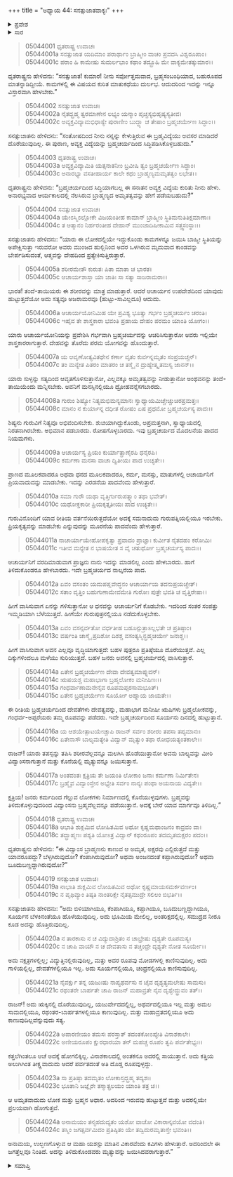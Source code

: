 +++
title = "ಅಧ್ಯಾಯ 44: ಸನತ್ಸುಜಾತವಾಕ್ಯಃ"
+++

<details><summary>ಪ್ರವೇಶ</summary>


।।   ಓಂ ಓಂ ನಮೋ ನಾರಾಯಣಾಯ।।   ಶ್ರೀ ವೇದವ್ಯಾಸಾಯ ನಮಃ ।।

ಶ್ರೀ ಕೃಷ್ಣದ್ವೈಪಾಯನ ವೇದವ್ಯಾಸ ವಿರಚಿತ  

**ಶ್ರೀ ಮಹಾಭಾರತ**

**ಉದ್ಯೋಗ ಪರ್ವ**

**ಸನತ್ಸುಜಾತ ಪರ್ವ**

**ಅಧ್ಯಾಯ 44**

</details>


<details><summary>ಸಾರ</summary>

ಸನತ್ಸುಜಾತನು ಧೃತರಾಷ್ಟ್ರನಿಗೆ ಬ್ರಹ್ಮಚರ್ಯದ ಕುರಿತು ವಿವರಿಸುವುದು (1-24).

</details>

> 05044001 ಧೃತರಾಷ್ಟ್ರ ಉವಾಚ।  
05044001a ಸನತ್ಸುಜಾತ ಯದಿಮಾಂ ಪರಾರ್ಥಾಂ
	ಬ್ರಾಹ್ಮೀಂ ವಾಚಂ ಪ್ರವದಸಿ ವಿಶ್ವರೂಪಾಂ।  
> 05044001c ಪರಾಂ ಹಿ ಕಾಮೇಷು ಸುದುರ್ಲಭಾಂ ಕಥಾಂ
	ತದ್ಬ್ರೂಹಿ ಮೇ ವಾಕ್ಯಮೇತತ್ಕುಮಾರ।।  

ಧೃತರಾಷ್ಟ್ರನು ಹೇಳಿದನು: “ಸನತ್ಸುಜಾತ! ಕುಮಾರ! ನೀನು ಸರ್ವೋತ್ತಮವಾದ, ಬ್ರಹ್ಮಸಂಬಂಧಿಯಾದ, ಬಹುರೂಪದ ಮಾತನ್ನಾಡಿದ್ದೀಯೆ. ಕಾಮಗಳಲ್ಲಿ ಈ ವಿಷಯದ ಕುರಿತ ಮಾತುಕಥೆಯು ದುರ್ಲಭ. ಆದುದರಿಂದ ಇದನ್ನು ಇನ್ನೂ ವಿಸ್ತಾರವಾಗಿ ಹೇಳಬೇಕು.”

> 05044002 ಸನತ್ಸುಜಾತ ಉವಾಚ।  
05044002a ನೈತದ್ಬ್ರಹ್ಮ ತ್ವರಮಾಣೇನ ಲಭ್ಯಂ
	ಯನ್ಮಾಂ ಪೃಚ್ಚಸ್ಯಭಿಹೃಷ್ಯಸ್ಯತೀವ।  
> 05044002c ಅವ್ಯಕ್ತವಿದ್ಯಾಮಭಿಧಾಸ್ಯೇ ಪುರಾಣೀಂ
	ಬುದ್ಧ್ಯಾ ಚ ತೇಷಾಂ ಬ್ರಹ್ಮಚರ್ಯೇಣ ಸಿದ್ಧಾಂ।।  

ಸನತ್ಸುಜಾತನು ಹೇಳಿದನು: “ಸಂತೋಷದಿಂದ ನೀನು ನನ್ನನ್ನು ಕೇಳುತ್ತಿರುವ ಈ ಬ್ರಹ್ಮವಿದ್ಯೆಯು ಅವಸರ ಮಾಡಿದರೆ ದೊರೆಯುವುದಿಲ್ಲ. ಈ ಪುರಾಣ, ಅವ್ಯಕ್ತ ವಿದ್ಯೆಯನ್ನು ಬ್ರಹ್ಮಚರ್ಯದಿಂದ ಸಿದ್ಧಿಪಡಿಸಿಕೊಳ್ಳಬಹುದು.”

> 05044003 ಧೃತರಾಷ್ಟ್ರ ಉವಾಚ।  
05044003a ಅವ್ಯಕ್ತವಿದ್ಯಾಮಿತಿ ಯತ್ಸನಾತನೀಂ
	ಬ್ರವೀಷಿ ತ್ವಂ ಬ್ರಹ್ಮಚರ್ಯೇಣ ಸಿದ್ಧಾಂ।  
> 05044003c ಅನಾರಭ್ಯಾ ವಸತೀಹಾರ್ಯ ಕಾಲೇ
	ಕಥಂ ಬ್ರಾಹ್ಮಣ್ಯಮಮೃತತ್ವಂ ಲಭೇತ।।   

ಧೃತರಾಷ್ಟ್ರನು ಹೇಳಿದನು: “ಬ್ರಹ್ಮಚರ್ಯದಿಂದ ಸಿದ್ಧಿಯಾಗಬಲ್ಲ ಈ ಸನಾತನ ಅವ್ಯಕ್ತ ವಿದ್ಯೆಯ ಕುರಿತು ನೀನು ಹೇಳು. ಅನಾರಭ್ಯವಾದ ಆರ್ಯಕಾಲದಲ್ಲಿ ನೆಲಸಿರುವ ಬ್ರಾಹ್ಮಣ್ಯದ ಅಮೃತತ್ವವನ್ನು ಹೇಗೆ ಪಡೆಯಬಹುದು?”

> 05044004 ಸನತ್ಸುಜಾತ ಉವಾಚ।  
05044004a ಯೇಽಸ್ಮಿಽಲ್ಲೋಕೇ ವಿಜಯಂತೀಹ ಕಾಮಾನ್
	ಬ್ರಾಹ್ಮೀಂ ಸ್ಥಿತಿಮನುತಿತಿಕ್ಷಮಾಣಾಃ।  
> 05044004c ತ ಆತ್ಮಾನಂ ನಿರ್ಹರಂತೀಹ ದೇಹಾನ್
	ಮುಂಜಾದಿಷೀಕಾಮಿವ ಸತ್ತ್ವಸಂಸ್ಥಾಃ।।   

ಸನತ್ಸುಜಾತನು ಹೇಳಿದನು: “ಯಾರು ಈ ಲೋಕದಲ್ಲಿಯೇ ಇದ್ದುಕೊಂಡು ಕಾಮಗಳನ್ನೂ ಜಯಿಸಿ ಬಾಹ್ಮೀ ಸ್ಥಿತಿಯನ್ನು ಅಪೇಕ್ಷಿಸುತ್ತಾ ಇರುವರೋ ಅವರು ಮುಂಜದ ಹುಲ್ಲಿನಿಂದ ಅದರ ಒಳಗಿರುವ ಮೃದುವಾದ ಕಾಂಡವನ್ನು ಬೇರ್ಪಡಿಸುವಂತೆ, ಆತ್ಮವನ್ನು ದೇಹದಿಂದ ಪ್ರತ್ಯೇಕಿಸುತ್ತಿರುತ್ತಾರೆ.

> 05044005a ಶರೀರಮೇತೌ ಕುರುತಃ ಪಿತಾ ಮಾತಾ ಚ ಭಾರತ।  
05044005c ಆಚಾರ್ಯಶಾಸ್ತಾ ಯಾ ಜಾತಿಃ ಸಾ ಸತ್ಯಾ ಸಾಜರಾಮರಾ।।

ಭಾರತ! ತಂದೆ-ತಾಯಿಯರು ಈ ಶರೀರವನ್ನು ಮಾತ್ರ ಮಾಡುತ್ತಾರೆ. ಆದರೆ ಆಚಾರ್ಯನ ಉಪದೇಶದಿಂದ ಯಾವುದು ಹುಟ್ಟುತ್ತದೆಯೋ ಅದು ಸತ್ಯವೂ ಅಜರಾಮರವೂ (ಹುಟ್ಟು-ಸಾವಿಲ್ಲದೂ) ಆದುದು.

> 05044006a ಆಚಾರ್ಯಯೋನಿಮಿಹ ಯೇ ಪ್ರವಿಶ್ಯ
	ಭೂತ್ವಾ ಗರ್ಭಂ ಬ್ರಹ್ಮಚರ್ಯಂ ಚರಂತಿ।  
> 05044006c ಇಹೈವ ತೇ ಶಾಸ್ತ್ರಕಾರಾ ಭವಂತಿ
	ಪ್ರಹಾಯ ದೇಹಂ ಪರಮಂ ಯಾಂತಿ ಯೋಗಂ।।  

ಯಾರು ಆಚಾರ್ಯಯೋನಿಯನ್ನು ಪ್ರವೇಶಿಸಿ ಗರ್ಭವಾಗಿ ಬ್ರಹ್ಮಚರ್ಯವನ್ನು ಆಚರಿಸಿಸುತ್ತಾರೋ ಅವರು ಇಲ್ಲಿಯೇ ಶಾಸ್ತ್ರಕಾರರಾಗುತ್ತಾರೆ. ದೇಹವನ್ನು ತೊರೆದು ಪರಮ ಯೋಗವನ್ನು ಹೊಂದುತ್ತಾರೆ.

> 05044007a ಯ ಆವೃಣೋತ್ಯವಿತಥೇನ ಕರ್ಣಾ
	ವೃತಂ ಕುರ್ವನ್ನಮೃತಂ ಸಂಪ್ರಯಚ್ಚನ್।   
> 05044007c ತಂ ಮನ್ಯೇತ ಪಿತರಂ ಮಾತರಂ ಚ
	ತಸ್ಮೈ ನ ದ್ರುಹ್ಯೇತ್ಕೃತಮಸ್ಯ ಜಾನನ್।।   

ಯಾರು ಸುಳ್ಳನ್ನು ಸತ್ಯದಿಂದ ಆವೃತಗೊಳಿಸುತ್ತಾನೋ, ಎಲ್ಲವಕ್ಕೂ ಅಮೃತತ್ವವನ್ನು ನೀಡುತ್ತಾನೋ ಅಂಥವನನ್ನು ತಂದೆ-ತಾಯಿಯೆಂದು ಮನ್ನಿಸಬೇಕು. ಅವನಿಗೆ ಮನಸ್ಸಿನಲ್ಲಿಯೂ ದ್ರೋಹವನ್ನೆಸಗಬಾರದು.

> 05044008a ಗುರುಂ ಶಿಷ್ಯೋ ನಿತ್ಯಮಭಿಮನ್ಯಮಾನಃ
	ಸ್ವಾಧ್ಯಾಯಮಿಚ್ಚೇಚ್ಚುಚಿರಪ್ರಮತ್ತಃ।   
> 05044008c ಮಾನಂ ನ ಕುರ್ಯಾನ್ನ ದಧೀತ ರೋಷಂ
	ಏಷ ಪ್ರಥಮೋ ಬ್ರಹ್ಮಚರ್ಯಸ್ಯ ಪಾದಃ।।   

ಶಿಷ್ಯನು ಗುರುವಿಗೆ ನಿತ್ಯವೂ ಅಭಿವಂದಿಸಬೇಕು. ಶುಚಿಯಾಗಿದ್ದುಕೊಂಡು, ಅಪ್ರಮತ್ತನಾಗಿ, ಸ್ವಾಧ್ಯಾಯದಲ್ಲಿ ನಿರತನಾಗಿರಬೇಕು. ಅಭಿಮಾನ ಪಡಬಾರದು. ರೋಷಗೊಳ್ಳಬಾರದು. ಇವು ಬ್ರಹ್ಮಚರ್ಯದ ಮೊದಲನೆಯ ಪಾದದ ನಿಯಮಗಳು.

> 05044009a ಆಚಾರ್ಯಸ್ಯ ಪ್ರಿಯಂ ಕುರ್ಯಾತ್ಪ್ರಾಣೈರಪಿ ಧನೈರಪಿ।  
05044009c ಕರ್ಮಣಾ ಮನಸಾ ವಾಚಾ ದ್ವಿತೀಯಃ ಪಾದ ಉಚ್ಯತೇ।।

ಪ್ರಾಣದ ಮೂಲಕವಾದರೂ ಅಥವಾ ಧನದ ಮೂಲಕವಾದರೂ, ಕರ್ಮ, ಮನಸ್ಸು, ಮಾತುಗಳಲ್ಲಿ ಆಚಾರ್ಯನಿಗೆ ಪ್ರಿಯವಾದುದನ್ನು ಮಾಡಬೇಕು. ಇದನ್ನು ಎರಡನೆಯ ಪಾದವೆಂದು ಹೇಳುತ್ತಾರೆ.

> 05044010a ಸಮಾ ಗುರೌ ಯಥಾ ವೃತ್ತಿರ್ಗುರುಪತ್ನ್ಯಾಂ ತಥಾ ಭವೇತ್।  
05044010c ಯಥೋಕ್ತಕಾರೀ ಪ್ರಿಯಕೃತ್ತೃತೀಯಃ ಪಾದ ಉಚ್ಯತೇ।।

ಗುರುವಿನೊಂದಿಗೆ ಯಾವ ರೀತಿಯ ವರ್ತನೆಯಿರುತ್ತದೆಯೋ ಅದಕ್ಕೆ ಸಮನಾದುದು ಗುರುಪತ್ನಿಯಲ್ಲಿಯೂ ಇರಬೇಕು. ಪ್ರಿಯಕೃತ್ಯವನ್ನು ಮಾಡಬೇಕು ಎನ್ನುವುದನ್ನು ಮೂರನೆಯ ಪಾದವೆಂದು ಹೇಳುತ್ತಾರೆ.

> 05044011a ನಾಚಾರ್ಯಾಯೇಹೋಪಕೃತ್ವಾ ಪ್ರವಾದಂ
	ಪ್ರಾಜ್ಞಾಃ ಕುರ್ವೀತ ನೈತದಹಂ ಕರೋಮಿ।  
> 05044011c ಇತೀವ ಮನ್ಯೇತ ನ ಭಾಷಯೇತ
	ಸ ವೈ ಚತುರ್ಥೋ ಬ್ರಹ್ಮಚರ್ಯಸ್ಯ ಪಾದಃ।।  

ಆಚಾರ್ಯನಿಗೆ ವರದಿಮಾಡುವಾಗ ಪ್ರಾಜ್ಞನು ನಾನು ಇದನ್ನು ಮಾಡಲಿಲ್ಲ ಎಂದು ಹೇಳಬಾರದು. ಹಾಗೆ ತಿಳಿದುಕೊಂಡರೂ ಹೇಳಬಾರದು. ಇದೇ ಬ್ರಹ್ಮಚರ್ಯದ ನಾಲ್ಕನೆಯ ಪಾದ.

> 05044012a ಏವಂ ವಸಂತಂ ಯದುಪಪ್ಲವೇದ್ಧನಂ
	ಆಚಾರ್ಯಾಯ ತದನುಪ್ರಯಚ್ಚೇತ್।  
> 05044012c ಸತಾಂ ವೃತ್ತಿಂ ಬಹುಗುಣಾಮೇವಮೇತಿ
	ಗುರೋಃ ಪುತ್ರೇ ಭವತಿ ಚ ವೃತ್ತಿರೇಷಾ।।  

ಹೀಗೆ ವಾಸಿಸುವಾಗ ಏನನ್ನು ಗಳಿಸುತ್ತಾನೋ ಆ ಧನವನ್ನು ಆಚಾರ್ಯನಿಗೆ ಕೊಡಬೇಕು. ಇದರಿಂದ ಸಂತರ ಸಂಪತ್ತು ಇಮ್ಮಡಿಯಾಗಿ ಬೆಳೆಯುತ್ತದೆ. ಹೀಗೆಯೇ ಗುರುಪುತ್ರನಲ್ಲಿಯೂ ನಡೆದುಕೊಳ್ಳಬೇಕು.

> 05044013a ಏವಂ ವಸನ್ಸರ್ವತೋ ವರ್ಧತೀಹ
	ಬಹೂನ್ಪುತ್ರಾಽಲ್ಲಭತೇ ಚ ಪ್ರತಿಷ್ಠಾಂ।  
> 05044013c ವರ್ಷಂತಿ ಚಾಸ್ಮೈ ಪ್ರದಿಶೋ ದಿಶಶ್ಚ
	ವಸಂತ್ಯಸ್ಮಿನ್ಬ್ರಹ್ಮಚರ್ಯೇ ಜನಾಶ್ಚ।।  

ಹೀಗೆ ವಾಸಿಸುವಾಗ ಅವನ ಎಲ್ಲವೂ ವೃದ್ಧಿಯಾಗುತ್ತದೆ: ಬಹಳ ಪುತ್ರರೂ ಪ್ರತಿಷ್ಠೆಯೂ ದೊರೆಯುತ್ತವೆ. ಎಲ್ಲ ದಿಕ್ಕುಗಳಿಂದಲೂ ಮಳೆಯು ಸುರಿಯುತ್ತದೆ. ಬಹಳ ಜನರು ಅವನಲ್ಲಿ ಬ್ರಹ್ಮಚರ್ಯದಲ್ಲಿ ವಾಸಿಸುತ್ತಾರೆ.

> 05044014a ಏತೇನ ಬ್ರಹ್ಮಚರ್ಯೇಣ ದೇವಾ ದೇವತ್ವಮಾಪ್ನುವನ್।  
05044014c ಋಷಯಶ್ಚ ಮಹಾಭಾಗಾ ಬ್ರಹ್ಮಲೋಕಂ ಮನೀಷಿಣಃ।।  
05044015a ಗಂಧರ್ವಾಣಾಮನೇನೈವ ರೂಪಮಪ್ಸರಸಾಮಭೂತ್।   
05044015c ಏತೇನ ಬ್ರಹ್ಮಚರ್ಯೇಣ ಸೂರ್ಯೋ ಅಹ್ನಾಯ ಜಾಯತೇ।।

ಈ ರೀತಿಯ ಬ್ರಹ್ಮಚರ್ಯದಿಂದ ದೇವತೆಗಳು ದೇವತ್ವವನ್ನು, ಮಹಾಭಾಗ ಮನೀಷೀ ಋಷಿಗಳು ಬ್ರಹ್ಮಲೋಕವನ್ನು, ಗಂಧರ್ವ-ಅಪ್ಸರೆಯರು ತಮ್ಮ ರೂಪವನ್ನು ಪಡೆದರು. ಇದೇ ಬ್ರಹ್ಮಚರ್ಯದಿಂದ ಸೂರ್ಯನು ದಿನದಲ್ಲಿ ಹುಟ್ಟುತ್ತಾನೆ.

> 05044016a ಯ ಆಶಯೇತ್ಪಾಟಯೇಚ್ಚಾಪಿ ರಾಜನ್
	ಸರ್ವಂ ಶರೀರಂ ತಪಸಾ ತಪ್ಯಮಾನಃ।  
> 05044016c ಏತೇನಾಸೌ ಬಾಲ್ಯಮತ್ಯೇತಿ ವಿದ್ವಾನ್
	ಮೃತ್ಯುಂ ತಥಾ ರೋಧಯತ್ಯಂತಕಾಲೇ।।  

ರಾಜನ್! ಯಾರು ತಪಸ್ಸನ್ನು ತಪಿಸಿ ಶರೀರವೆಲ್ಲವನ್ನೂ ಮಲಗಿಸಿ ಹೊಡೆಯುತ್ತಾನೋ ಅವನು ಬಾಲ್ಯವನ್ನು ಮೀರಿ ವಿದ್ವಾಂಸನಾಗುತ್ತಾನೆ ಮತ್ತು ಕೊನೆಯಲ್ಲಿ ಮೃತ್ಯುವನ್ನೂ ಜಯಿಸುತ್ತಾನೆ.

> 05044017a ಅಂತವಂತಃ ಕ್ಷತ್ರಿಯ ತೇ ಜಯಂತಿ
	ಲೋಕಾಂ ಜನಾಃ ಕರ್ಮಣಾ ನಿರ್ಮಿತೇನ।  
> 05044017c ಬ್ರಹ್ಮೈವ ವಿದ್ವಾಂಸ್ತೇನ ಅಭ್ಯೇತಿ ಸರ್ವಂ
	ನಾನ್ಯಃ ಪಂಥಾ ಅಯನಾಯ ವಿದ್ಯತೇ।।  

ಕ್ಷತ್ರಿಯ! ಜನರು ಕರ್ಮದಿಂದ ಗೆಲ್ಲುವ ಲೋಕಗಳು ನಿರ್ಮಾಣದಲ್ಲಿ ಕೊನೆಯುಳ್ಳವುಗಳು. ಬ್ರಹ್ಮವನ್ನು ತಿಳಿದುಕೊಳ್ಳುವುದರಿಂದ ವಿದ್ವಾಂಸನು ಬ್ರಹ್ಮವೆಲ್ಲವನ್ನೂ ಪಡೆಯುತ್ತಾನೆ. ಅದಕ್ಕೆ ಬೇರೆ ಯಾವ ಮಾರ್ಗವೂ ತಿಳಿದಿಲ್ಲ.”

> 05044018 ಧೃತರಾಷ್ಟ್ರ ಉವಾಚ।  
05044018a ಆಭಾತಿ ಶುಕ್ಲಮಿವ ಲೋಹಿತಮಿವ
	ಅಥೋ ಕೃಷ್ಣಮಥಾಂಜನಂ ಕಾದ್ರವಂ ವಾ।  
> 05044018c ತದ್ಬ್ರಾಹ್ಮಣಃ ಪಶ್ಯತಿ ಯೋಽತ್ರ ವಿದ್ವಾನ್
	ಕಥಂರೂಪಂ ತದಮೃತಮಕ್ಷರಂ ಪದಂ।।  

ಧೃತರಾಷ್ಟ್ರನು ಹೇಳಿದನು: “ಈ ವಿದ್ವಾಂಸ ಬ್ರಾಹ್ಮಣನು ಕಾಣುವ ಆ ಅಮೃತ, ಅಕ್ಷರವು ಎಲ್ಲಿರುತ್ತದೆ ಮತ್ತು ಯಾವರೂಪದ್ದು? ಬೆಳ್ಳಗಿರುವುದೋ? ಕೆಂಪಾಗಿರುವುದೋ? ಅಥವಾ ಅಂಜನದಂತೆ ಕಪ್ಪಾಗಿರುವುದೋ? ಅಥವಾ ಬೂದುಬಣ್ಣದ್ದಾಗಿರುವುದೋ?”

> 05044019 ಸನತ್ಸುಜಾತ ಉವಾಚ।  
05044019a ನಾಭಾತಿ ಶುಕ್ಲಮಿವ ಲೋಹಿತಮಿವ
	ಅಥೋ ಕೃಷ್ಣಮಾಯಸಮರ್ಕವರ್ಣಂ।  
> 05044019c ನ ಪೃಥಿವ್ಯಾಂ ತಿಷ್ಠತಿ ನಾಂತರಿಕ್ಷೇ
	ನೈತತ್ಸಮುದ್ರೇ ಸಲಿಲಂ ಬಿಭರ್ತಿ।।  

ಸನತ್ಸುಜಾತನು ಹೇಳಿದನು: “ಅದು ಬಿಳಿಯಾಗಿಯೂ, ಕೆಂಪಾಗಿಯೂ, ಕಪ್ಪಾಗಿಯೂ, ಬೂದುಬಣ್ಣದ್ದಾಗಿಯೂ, ಸೂರ್ಯನ ಬೆಳಕಿನಂತೆಯೂ ಹೊಳೆಯುವುದಿಲ್ಲ. ಅದು ಭೂಮಿಯ ಮೇಲಿಲ್ಲ, ಅಂತರಿಕ್ಷದಲ್ಲಿಲ್ಲ. ಸಮುದ್ರದ ನೀರೂ ಕೂಡ ಅದನ್ನು ಹೊತ್ತಿರುವುದಿಲ್ಲ.

> 05044020a ನ ತಾರಕಾಸು ನ ಚ ವಿದ್ಯುದಾಶ್ರಿತಂ
	ನ ಚಾಭ್ರೇಷು ದೃಶ್ಯತೇ ರೂಪಮಸ್ಯ।  
> 05044020c ನ ಚಾಪಿ ವಾಯೌ ನ ಚ ದೇವತಾಸು
	ನ ತಚ್ಚಂದ್ರೇ ದೃಶ್ಯತೇ ನೋತ ಸೂರ್ಯೇ।।  

ಅದು ನಕ್ಷತ್ರಗಳಲ್ಲಿಲ್ಲ; ವಿದ್ಯುತ್ತಿನಲ್ಲಿರುವುದಿಲ್ಲ, ಮತ್ತು ಅದರ ರೂಪವು ಮೋಡಗಳಲ್ಲಿ ಕಾಣಿಸುವುದಿಲ್ಲ. ಅದು ಗಾಳಿಯಲ್ಲಿಲ್ಲ, ದೇವತೆಗಳಲ್ಲಿಯೂ ಇಲ್ಲ. ಅದು ಸೂರ್ಯನಲ್ಲಿಯೂ, ಚಂದ್ರನಲ್ಲಿಯೂ ಕಾಣಿಸುವುದಿಲ್ಲ.

> 05044021a ನೈವರ್ಕ್ಷು ತನ್ನ ಯಜುಃಷು ನಾಪ್ಯಥರ್ವಸು
	ನ ಚೈವ ದೃಶ್ಯತ್ಯಮಲೇಷು ಸಾಮಸು।  
> 05044021c ರಥಂತರೇ ಬಾರ್ಹತೇ ಚಾಪಿ ರಾಜನ್
	ಮಹಾವ್ರತೇ ನೈವ ದೃಶ್ಯೇದ್ಧ್ರುವಂ ತತ್।।  

ರಾಜನ್! ಅದು ಋಕ್ಕಿನಲ್ಲಿ ದೊರೆಯುವುದಿಲ್ಲ, ಯಜುರ್ವೇದದಲ್ಲಿಲ್ಲ, ಅಥರ್ವದಲ್ಲಿಯೂ ಇಲ್ಲ ಮತ್ತು ಅಮಲ ಸಾಮದಲ್ಲಿಯೂ, ರಥಂತರ-ಬಾರ್ಹತಗಳಲ್ಲಿಯೂ ಕಾಣುವುದಿಲ್ಲ. ಮತ್ತು ಮಹಾವ್ರತದಲ್ಲಿಯೂ ಅದು ಕಾಣುವುದಿಲ್ಲವೆನ್ನುವುದು ಸತ್ಯ.

> 05044022a ಅಪಾರಣೀಯಂ ತಮಸಃ ಪರಸ್ತಾತ್
	ತದಂತಕೋಽಪ್ಯೇತಿ ವಿನಾಶಕಾಲೇ।  
> 05044022c ಅಣೀಯರೂಪಂ ಕ್ಷುರಧಾರಯಾ ತನ್
	ಮಹಚ್ಚ ರೂಪಂ ತ್ವಪಿ ಪರ್ವತೇಭ್ಯಃ।।   

ಕತ್ತಲೆಗಿಂತಲೂ ಆಚೆ ಅದಕ್ಕೆ ಹೋಗಲಿಕ್ಕಿಲ್ಲ. ವಿನಾಶಕಾಲದಲ್ಲಿ ಅಂತಕನೂ ಅದರಲ್ಲಿ ಸಾಯುತ್ತಾನೆ. ಅದು ಕತ್ತಿಯ ಅಲುಗಿಗಿಂತ ತೀಕ್ಷ್ಣವಾದುದು ಆದರೆ ಪರ್ವತದಂತೆ ಅತಿ ದೊಡ್ಡ ರೂಪವುಳ್ಳದ್ದು.

> 05044023a ಸಾ ಪ್ರತಿಷ್ಠಾ ತದಮೃತಂ ಲೋಕಾಸ್ತದ್ಬ್ರಹ್ಮ ತದ್ಯಶಃ।  
05044023c ಭೂತಾನಿ ಜಜ್ಞೈರೇ ತಸ್ಮಾತ್ಪ್ರಲಯಂ ಯಾಂತಿ ತತ್ರ ಚ।।

ಆ ಅಮೃತವಾದುದು ಲೋಕ ಮತ್ತು ಬ್ರಹ್ಮನ ಅಧಾರ. ಅದರಿಂದ ಇರುವವು ಹುಟ್ಟುತ್ತವೆ ಮತ್ತು ಅದರಲ್ಲಿಯೇ ಪ್ರಲಯವಾಗಿ ಹೋಗುತ್ತವೆ.

> 05044024a ಅನಾಮಯಂ ತನ್ಮಹದುದ್ಯತಂ ಯಶೋ
	ವಾಚೋ ವಿಕಾರಾನ್ಕವಯೋ ವದಂತಿ।  
> 05044024c ತಸ್ಮಿಂ ಜಗತ್ಸರ್ವಮಿದಂ ಪ್ರತಿಷ್ಠಿತಂ
	ಯೇ ತದ್ವಿದುರಮೃತಾಸ್ತೇ ಭವಂತಿ।।  

ಅನಾಮಯ, ಉಲ್ಭಣಗೊಳ್ಳುವ ಆ ಮಹಾ ಯಶಸ್ಸು ಮಾತಿನ ವಿಕಾರವೆಂದು ಕವಿಗಳು ಹೇಳುತ್ತಾರೆ. ಅದರಿಂದಲೇ ಈ ಜಗತ್ತೆಲ್ಲವೂ ನಿಂತಿದೆ. ಅದನ್ನು ತಿಳಿದುಕೊಂಡವರು ಮೃತ್ಯುವನ್ನು ಜಯಿಸಿದವರಾಗುತ್ತಾರೆ.”


<details><summary>ಸಮಾಪ್ತಿ</summary>


ಇತಿ ಶ್ರೀ ಮಹಾಭಾರತೇ ಉದ್ಯೋಗ ಪರ್ವಣಿ ಸನತ್ಸುಜಾತ ಪರ್ವಣಿ ಸನತ್ಸುಜಾತವಾಕ್ಯೇ ಚತುಶ್ಚತ್ವಾರಿಂಶೋಽಧ್ಯಾಯಃ।  
ಇದು ಶ್ರೀ ಮಹಾಭಾರತದಲ್ಲಿ ಉದ್ಯೋಗ ಪರ್ವದಲ್ಲಿ ಸನತ್ಸುಜಾತ ಪರ್ವದಲ್ಲಿ ಸನತ್ಸುಜಾತವಾಕ್ಯದಲ್ಲಿ ನಲ್ವತ್ನಾಲ್ಕನೆಯ ಅಧ್ಯಾಯವು.

</details>
